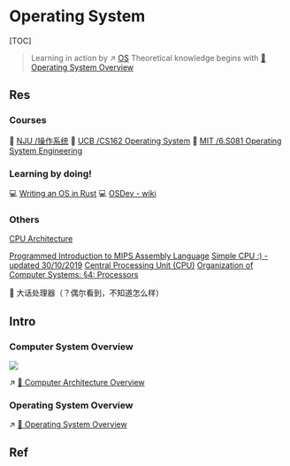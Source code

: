 # Operating System

[TOC]



> Learning in action by ↗ [OS](../../🥷🏼%20OS/OS.md)
> Theoretical knowledge begins with [📌 Operating System Overview](🦺%20Basics/📌%20Operating%20System%20Overview.md)



## Res
### Courses
🏫 [NJU /操作系统](../../../🏠%20Assets/NJU/操作系统/操作系统.md)
🏫 [UCB /CS162 Operating System](../../../🏠%20Assets/UC%20Berkeley/CS162%20Operating%20System/CS162%20Operating%20System.md)
🏫 [MIT /6.S081 Operating System Engineering](../../../🏠%20Assets/MIT/6.S081%20Operating%20System%20Engineering/6.S081%20Operating%20System%20Engineering.md)


### Learning by doing!
💻 [Writing an OS in Rust](https://os.phil-opp.com/) 
💻 [OSDev - wiki](https://wiki.osdev.org/Main_Page)


### Others
[CPU Architecture](https://www.tutorialspoint.com/computer_logical_organization/cpu_architecture.htm)

[Programmed Introduction to MIPS Assembly Language](https://chortle.ccsu.edu/assemblytutorial/index.html#part1)
[Simple CPU :) - updated 30/10/2019](http://simplecpudesign.com/simple_cpu_v1/index.html)
[Central Processing Unit (CPU)](https://www.khanacademy.org/computing/computers-and-internet/xcae6f4a7ff015e7d:computers/xcae6f4a7ff015e7d:computer-components/a/central-processing-unit-cpu)
[Organization of Computer Systems: §4: Processors](https://www.cise.ufl.edu/~mssz/CompOrg/CDA-proc.html)

📖 大话处理器（？偶尔看到，不知道怎么样）



## Intro
### Computer System Overview
![](../../../../../Assets/Pics/Screenshot%202023-03-01%20at%202.18.39%20PM.png)

↗ [📌 Computer Architecture Overview](../Computer%20Organization%20&%20Architecture/👶🏽%20Basics/📌%20Computer%20Architecture%20Overview.md)


### Operating System Overview
↗ [📌 Operating System Overview](🦺%20Basics/📌%20Operating%20System%20Overview.md)



## Ref